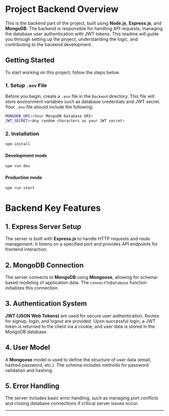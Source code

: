 # Project Backend Overview

This is the backend part of the project, built using **Node.js**, **Express.js**, and **MongoDB**. The backend is responsible for handling API requests, managing the database user authentication with JWT tokens. This readme will guide you through setting up the project, understanding the logic, and contributing to the backend development.

## Getting Started

To start working on this project, follow the steps below.

### 1. Setup `.env` File

Before you begin, create a `.env` file in the `Backend` directory. This file will store environment variables such as database credentials and JWT secret. Your `.env` file should include the following:

```bash
MONGODB_URI=<Your MongoDB Database URI>
JWT_SECRET=<Any random characters as your JWT secret>
```

### 2. Installation 

```bash
npm install
```
####  Development mode 

```bash
npm run dev
```
####  Production mode 

```bash
npm run start
```

# Backend Key Features

## 1. Express Server Setup
The server is built with **Express.js** to handle HTTP requests and route management. It listens on a specified port and provides API endpoints for frontend interaction.

## 2. MongoDB Connection
The server connects to **MongoDB** using **Mongoose**, allowing for schema-based modeling of application data. The `connectToDatabase` function initializes this connection.

## 3. Authentication System
**JWT (JSON Web Tokens)** are used for secure user authentication. Routes for signup, login, and logout are provided. Upon successful login, a JWT token is returned to the client via a cookie, and user data is stored in the MongoDB database.

## 4. User Model
A **Mongoose** model is used to define the structure of user data (email, hashed password, etc.). The schema includes methods for password validation and hashing.

## 5. Error Handling
The server includes basic error handling, such as managing port conflicts and closing database connections if critical server issues occur.

---


